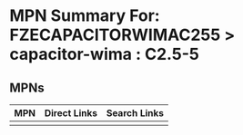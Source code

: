 



# MPN Summary For: FZECAPACITORWIMAC255 > capacitor-wima : C2.5-5

## MPNs
  

|MPN|Direct Links|Search Links|
| :--- | :--- | :--- |
||||
